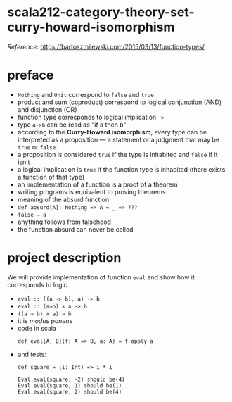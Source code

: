 # scala212-category-theory-set-curry-howard-isomorphism
_Reference_: https://bartoszmilewski.com/2015/03/13/function-types/

# preface
* `Nothing` and `Unit` correspond to `false` and `true`
* product and sum (coproduct) correspond to logical conjunction (AND) and disjunction (OR)
* function type corresponds to logical implication `->`
* type `a->b` can be read as "if a then b"
* according to the **Curry-Howard isomorphism**, every type can be interpreted as a 
proposition — a statement or a judgment that may be `true` or `false`. 
* a proposition is considered `true` if the  type is inhabited and `false` if it isn’t
* a logical implication is `true` if the function type is inhabited (there exists a function of that type) 
* an implementation of a function is a proof of a theorem 
* writing programs is equivalent to proving theorems
* meaning of the absurd function
* `def absurd[A]: Nothing => A = _ => ???`
* `false ⇒ a`
* anything follows from falsehood
* the function absurd can never be called

# project description
We will provide implementation of function `eval` and show how it corresponds to logic.
* `eval :: ((a -> b), a) -> b`
* `eval :: (a⇒b) × a -> b`
* `((a ⇒ b) ∧ a) ⇒ b`
* it is _modus ponens_
* code in scala
    ```
    def eval[A, B](f: A => B, a: A) = f apply a
    ```
* and tests:
    ```
    def square = (i: Int) => i * i
    
    Eval.eval(square, -2) should be(4)
    Eval.eval(square, 1) should be(1)
    Eval.eval(square, 2) should be(4)
    ```